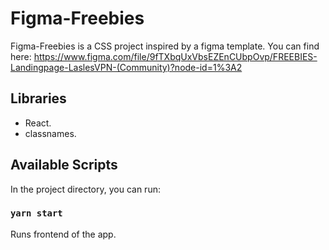 # Figma-Freebies

Figma-Freebies is a CSS project inspired by a figma template. You can find here: https://www.figma.com/file/9fTXbqUxVbsEZEnCUbpOvp/FREEBIES-Landingpage-LaslesVPN-(Community)?node-id=1%3A2

## Libraries

- React.
- classnames.

## Available Scripts

In the project directory, you can run:

### `yarn start`

Runs frontend of the app.





